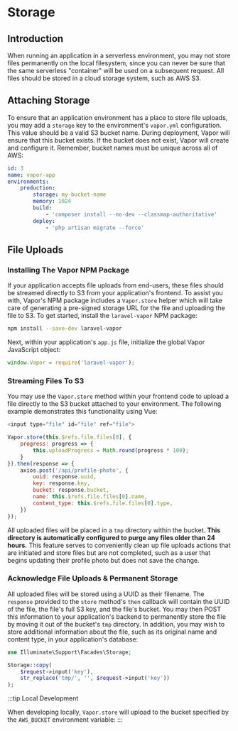 # Storage

## Introduction

When running an application in a serverless environment, you may not store files permanently on the local filesystem, since you can never be sure that the same serverless "container" will be used on a subsequent request. All files should be stored in a cloud storage system, such as AWS S3.

## Attaching Storage

To ensure that an application environment has a place to store file uploads, you may add a `storage` key to the environment's `vapor.yml` configuration. This value should be a valid S3 bucket name. During deployment, Vapor will ensure that this bucket exists. If the bucket does not exist, Vapor will create and configure it. Remember, bucket names must be unique across all of AWS:

```yaml
id: 3
name: vapor-app
environments:
    production:
        storage: my-bucket-name
        memory: 1024
        build:
            - 'composer install --no-dev --classmap-authoritative'
        deploy:
            - 'php artisan migrate --force'
```

## File Uploads

### Installing The Vapor NPM Package

If your application accepts file uploads from end-users, these files should be streamed directly to S3 from your application's frontend. To assist you with, Vapor's NPM package includes a `Vapor.store` helper which will take care of generating a pre-signed storage URL for the file and uploading the file to S3. To get started, install the `laravel-vapor` NPM package:

```bash
npm install --save-dev laravel-vapor
```

Next, within your application's `app.js` file, initialize the global Vapor JavaScript object:

```js
window.Vapor = require('laravel-vapor');
```

### Streaming Files To S3

You may use the `Vapor.store` method within your frontend code to upload a file directly to the S3 bucket attached to your environment. The following example demonstrates this functionality using Vue:

```js
<input type="file" id="file" ref="file">

Vapor.store(this.$refs.file.files[0], {
    progress: progress => {
        this.uploadProgress = Math.round(progress * 100);
    }
}).then(response => {
    axios.post('/api/profile-photo', {
        uuid: response.uuid,
        key: response.key,
        bucket: response.bucket,
        name: this.$refs.file.files[0].name,
        content_type: this.$refs.file.files[0].type,
    })
});
````

All uploaded files will be placed in a `tmp` directory within the bucket. **This directory is automatically configured to purge any files older than 24 hours.** This feature serves to conveniently clean up file uploads actions that are initiated and store files but are not completed, such as a user that begins updating their profile photo but does not save the change.

### Acknowledge File Uploads & Permanent Storage

All uploaded files will be stored using a UUID as their filename. The `response` provided to the `store` method's `then` callback will contain the UUID of the file, the file's full S3 key, and the file's bucket. You may then POST this information to your application's backend to permanently store the file by moving it out of the bucket's `tmp` directory. In addition, you may wish to store additional information about the file, such as its original name and content type, in your application's database:

```php
use Illuminate\Support\Facades\Storage;

Storage::copy(
    $request->input('key'),
    str_replace('tmp/', '', $request->input('key'))
);
```

:::tip Local Development

When developing locally, `Vapor.store` will upload to the bucket specified by the `AWS_BUCKET` environment variable:
:::
